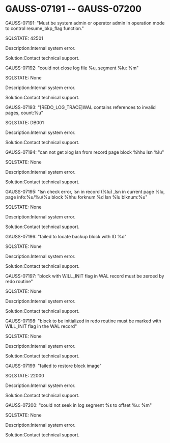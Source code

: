 # GAUSS-07191 -- GAUSS-07200<a name="EN-US_TOPIC_0302073351"></a>

GAUSS-07191: "Must be system admin or operator admin in operation mode to control resume\_bkp\_flag function."

SQLSTATE: 42501

Description:Internal system error.

Solution:Contact technical support.

GAUSS-07192: "could not close log file %u, segment %lu: %m"

SQLSTATE: None

Description:Internal system error.

Solution:Contact technical support.

GAUSS-07193: "\[REDO\_LOG\_TRACE\]WAL contains references to invalid pages, count:%u"

SQLSTATE: DB001

Description:Internal system error.

Solution:Contact technical support.

GAUSS-07194: "can not get xlog lsn from record page block %hhu lsn %lu"

SQLSTATE: None

Description:Internal system error.

Solution:Contact technical support.

GAUSS-07195: "lsn check error, lsn in record \(%lu\) ,lsn in current page %lu, page info:%u/%u/%u block %hhu forknum %d lsn %lu blknum:%u"

SQLSTATE: None

Description:Internal system error.

Solution:Contact technical support.

GAUSS-07196: "failed to locate backup block with ID %d"

SQLSTATE: None

Description:Internal system error.

Solution:Contact technical support.

GAUSS-07197: "block with WILL\_INIT flag in WAL record must be zeroed by redo routine"

SQLSTATE: None

Description:Internal system error.

Solution:Contact technical support.

GAUSS-07198: "block to be initialized in redo routine must be marked with WILL\_INIT flag in the WAL record"

SQLSTATE: None

Description:Internal system error.

Solution:Contact technical support.

GAUSS-07199: "failed to restore block image"

SQLSTATE: 22000

Description:Internal system error.

Solution:Contact technical support.

GAUSS-07200: "could not seek in log segment %s to offset %u: %m"

SQLSTATE: None

Description:Internal system error.

Solution:Contact technical support.

